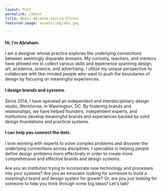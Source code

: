 ```yaml
---
layout: Post
permalink: /about
title: About Abraham Garcia Flores
featured-image: assets/img/abe.jpg

---
```


#### Hi, I'm Abraham.
I am a designer whose practice explores the underlying connections between seemingly disparate domains. My curiosity, teachers, and mentors have allowed me to collect various skills and experience spanning design, art, academia, science, and advertising. I utilize my unique perspective to collaborate with like-minded people who want to push the boundaries of design by focusing on meaningful experiences.

#### I design brands and systems.
Since 2014, I have operated an independent and interdisciplinary design studio, Workhorse, in Washington, DC. By fostering brands and relationships, we have helped founders, independent experts, and institutions develop meaningful brands and experiences backed by solid design foundations and practical systems.


#### I can help you connect the dots.
I love working with experts to solve complex problems and discover the underlying connections across disciplines. I specialize in helping people define design problems more effectively in order to create more comprehensive and effective brands and design systems.

Are you an institution trying to incorporate new technology and processes into your systems? Are you an innovator looking for someone to build a meaningful brand and design system for growth? Or, are you just looking for someone to help you think through some big ideas? Let's talk! 